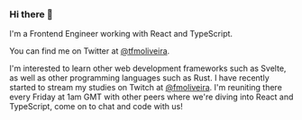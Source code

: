 ### Hi there 👋

I'm a Frontend Engineer working with React and TypeScript.

You can find me on Twitter at [@tfmoliveira](https://twitter.com/tfmoliveira).

I'm interested to learn other web development frameworks such as Svelte, as well as other programming languages such as Rust. I have recently started to stream my studies on Twitch at [@fmoliveira](https://www.twitch.tv/fmoliveira). I'm reuniting there every Friday at 1am GMT with other peers where we're diving into React and TypeScript, come on to chat and code with us!
